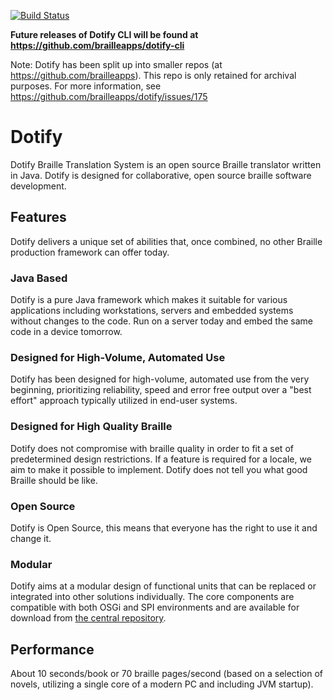 [![Build Status](https://travis-ci.org/joeha480/dotify.svg)](https://travis-ci.org/joeha480/dotify)

**Future releases of Dotify CLI will be found at https://github.com/brailleapps/dotify-cli**

Note: Dotify has been split up into smaller repos (at https://github.com/brailleapps). This repo is only retained for archival purposes. For more information, see https://github.com/brailleapps/dotify/issues/175


# Dotify
Dotify Braille Translation System is an open source Braille translator written in Java.  Dotify is designed for collaborative, open source braille software development.

## Features
Dotify delivers a unique set of abilities that, once combined, no other Braille production framework can offer today.

### Java Based
Dotify is a pure Java framework which makes it suitable for various applications including workstations, servers and embedded systems without changes to the code. Run on a server today and embed the same code in a device tomorrow.

### Designed for High-Volume, Automated Use
Dotify has been designed for high-volume, automated use from the very beginning, prioritizing reliability, speed and error free output over a "best effort" approach typically utilized in end-user systems.

### Designed for High Quality Braille
Dotify does not compromise with braille quality in order to fit a set of predetermined design restrictions. If a feature is required for a locale, we aim to make it possible to implement. Dotify does not tell you what good Braille should be like.

### Open Source
Dotify is Open Source, this means that everyone has the right to use it and change it.

### Modular
Dotify aims at a modular design of functional units that can be replaced or integrated into other solutions individually. The core components are compatible with both OSGi and SPI environments and are available for download from [the central repository](http://search.maven.org/#search%7Cga%7C1%7Cg%3A%22org.daisy.dotify%22).

## Performance
About 10 seconds/book or 70 braille pages/second (based on a selection of novels, utilizing a single core of a modern PC and including JVM startup).
